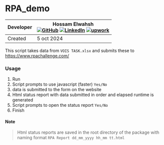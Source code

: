 # RPA_demo

| **Developer** | Hossam Elwahsh <br>[![GitHub](https://img.shields.io/badge/github-%23121011.svg?style=flat&logo=github&logoColor=white)](https://github.com/HossamElwahsh) [![LinkedIn](https://img.shields.io/badge/linkedin-%230077B5.svg?style=flat&logo=linkedin&logoColor=white)](https://www.linkedin.com/in/hossam-elwahsh/) [![upwork](https://img.shields.io/badge/UpWork-6FDA44?style=flat&logo=Upwork&logoColor=white)](https://www.upwork.com/freelancers/~01656be5952e34f07d) |
|---------------|----------------------------------------------------------------------------------------------------------------------------------------------------------------------------------------------------------------------------------------------------------------------------------------------------------------------------------------------------------------------------------------------------------------------------------------------------------------------------|
| Created       | 5 oct 2024                                                                                                                                                                                                                                                                                                                                                                                                                                                                 |

This script takes data from `VOIS TASK.xlsx` and submits these to https://www.rpachallenge.com/

### Usage
1. Run
2. Script prompts to use javascript (faster) `Yes/No`
3. data is submitted to the form on the website
4. Html status report with data submitted in order and elapsed runtime is generated
5. Script prompts to open the status report `Yes/No`
6. Finish

#### Note
> Html status reports are saved in the root directory of the package with naming format `RPA Report dd_mm_yyyy hh_mm tt.html`